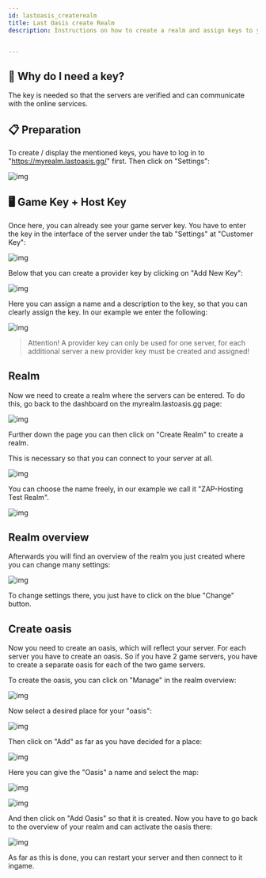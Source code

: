 ```yaml
---
id: lastoasis_createrealm
title: Last Oasis create Realm
description: Instructions on how to create a realm and assign keys to your server.


---
```



## 🔧 Why do I need a key?

The key is needed so that the servers are verified and can communicate with the online services.

## 📋 Preparation

To create / display the mentioned keys, you have to log in to "https://myrealm.lastoasis.gg/" first.
Then click on "Settings":

![img](https://screensaver01.zap-hosting.com/index.php/s/W5GXbXmG7N65WRA/preview)

## 🖥️ Game Key + Host Key

Once here, you can already see your game server key.
You have to enter the key in the interface of the server under the tab "Settings" at "Customer Key":

![img](https://screensaver01.zap-hosting.com/index.php/s/xaNMYaqQx63MT2n/preview)

Below that you can create a provider key by clicking on "Add New Key":

![img](https://screensaver01.zap-hosting.com/index.php/s/T5MBZ83boK4SKWB/preview)

Here you can assign a name and a description to the key, so that you can clearly assign the key.
In our example we enter the following:

![img](https://screensaver01.zap-hosting.com/index.php/s/CfKkjwtqQGjCHkA/preview)

> Attention! A provider key can only be used for one server, for each additional server a new provider key must be created and assigned!


## Realm
Now we need to create a realm where the servers can be entered.
To do this, go back to the dashboard on the myrealm.lastoasis.gg page:

![img](https://screensaver01.zap-hosting.com/index.php/s/EZ9WNQjFq3RLwPW/preview)

Further down the page you can then click on "Create Realm" to create a realm.

This is necessary so that you can connect to your server at all.

![img](https://screensaver01.zap-hosting.com/index.php/s/97gWKWpgjB3xGRF/preview)

You can choose the name freely, in our example we call it "ZAP-Hosting Test Realm".

![img](https://screensaver01.zap-hosting.com/index.php/s/a5WLsw6g79Xj6cJ/preview)

## Realm overview
Afterwards you will find an overview of the realm you just created where you can change many settings:

![img](https://screensaver01.zap-hosting.com/index.php/s/xjwftHQZsRwEm5E/preview)

To change settings there, you just have to click on the blue "Change" button.

## Create oasis
Now you need to create an oasis, which will reflect your server.
For each server you have to create an oasis.
So if you have 2 game servers, you have to create a separate oasis for each of the two game servers.

To create the oasis, you can click on "Manage" in the realm overview:

![img](https://screensaver01.zap-hosting.com/index.php/s/im6cRSogiZfnnke/preview)

Now select a desired place for your "oasis":

![img](https://screensaver01.zap-hosting.com/index.php/s/aSXitEc7dYoc7gC/preview)

Then click on "Add" as far as you have decided for a place:

![img](https://screensaver01.zap-hosting.com/index.php/s/EGtbJcWMMneS25X/preview)

Here you can give the "Oasis" a name and select the map:

![img](https://screensaver01.zap-hosting.com/index.php/s/BWcRoXQLpZ9TFsx/preview)

![img](https://screensaver01.zap-hosting.com/index.php/s/XG39wjyN7jSLsH2/preview)

And then click on "Add Oasis" so that it is created.
Now you have to go back to the overview of your realm and can activate the oasis there:

![img](https://screensaver01.zap-hosting.com/index.php/s/oAi2kT6XjcbPiG2/preview)

As far as this is done, you can restart your server and then connect to it ingame.
